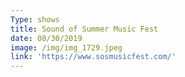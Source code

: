 ```yaml
---
Type: shows
title: Sound of Summer Music Fest
date: 08/30/2019
image: /img/img_1729.jpeg
link: 'https://www.sosmusicfest.com/'
---
```


